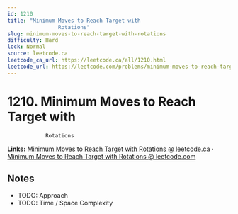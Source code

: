 ```yaml
--- 
id: 1210
title: "Minimum Moves to Reach Target with
                Rotations"
slug: minimum-moves-to-reach-target-with-rotations
difficulty: Hard
lock: Normal
source: leetcode.ca
leetcode_ca_url: https://leetcode.ca/all/1210.html
leetcode_url: https://leetcode.com/problems/minimum-moves-to-reach-target-with-rotations/
---
```


# 1210. Minimum Moves to Reach Target with
                Rotations

**Links:** [Minimum Moves to Reach Target with
                Rotations @ leetcode.ca](https://leetcode.ca/all/1210.html) · [Minimum Moves to Reach Target with
                Rotations @ leetcode.com](https://leetcode.com/problems/minimum-moves-to-reach-target-with-rotations/)

## Notes
- TODO: Approach
- TODO: Time / Space Complexity
